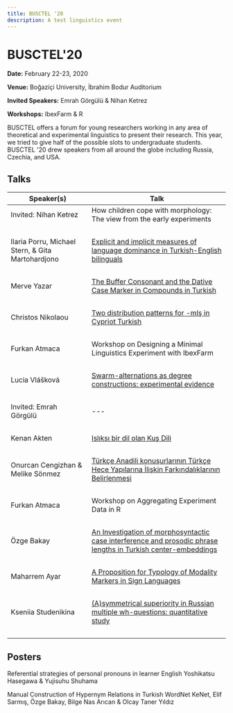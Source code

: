 ```yaml
---
title: BUSCTEL '20
description: A test linguistics event
---
```


# BUSCTEL'20 

**Date:** February 22-23, 2020

**Venue:** Boğaziçi University, İbrahim Bodur Auditorium

**Invited Speakers:** Emrah Görgülü & Nihan Ketrez

**Workshops:** IbexFarm & R

BUSCTEL offers a forum for young researchers working in any area of theoretical and experimental linguistics to present their research. This year, we tried to give half of the possible slots to undergraduate students. BUSCTEL '20 drew speakers from all around the globe including Russia, Czechia, and USA. 


## Talks

| Speaker(s)       | Talk             |
| ---           | ---               |
| Invited: Nihan Ketrez   | How children cope with morphology: The view from the early experiments   |
|    ‎        |                |
| Ilaria Porru, Michael Stern, & Gita Martohardjono   | [Explicit and implicit measures of language dominance in Turkish-English bilinguals](https://drive.google.com/file/d/1CpSUCbs_fPmiHpiacBRLCLIjvnQhCTi0/view?usp=sharing)   |
|    ‎        |                |
| Merve Yazar  | [The Buffer Consonant and the Dative Case Marker in Compounds in Turkish](https://docs.google.com/document/d/1LU3U_r6JLYZND2bajot6xPWdhpOHoK-6/edit?usp=sharing&ouid=112550180329354627851&rtpof=true&sd=true)   |
|    ‎        |                |
| Christos Nikolaou  | [Two distribution patterns for -mIş in Cypriot Turkish](https://docs.google.com/document/d/1focTdgDOUbfnu0dUG79Ulb_wpjIwB-N-/edit?usp=sharing&ouid=112550180329354627851&rtpof=true&sd=true)   |
|    ‎        |                |
| Furkan Atmaca  | Workshop on Designing a Minimal Linguistics Experiment with IbexFarm   |
|    ‎        |                |
| Lucia Vlášková  | [Swarm-alternations as degree constructions: experimental evidence](https://drive.google.com/file/d/1HYGSvSwDoMEwGpMzaoN19rPN0jql1qB3/view?usp=sharing)   |
|    ‎        |                |
| Invited: Emrah Görgülü  |  --- |
|    ‎        |                |
| Kenan Akten  |  [Islıksı bir dil olan Kuş Dili](https://drive.google.com/file/d/1uFrv-UPa-nkllOWEQ4Df5pNKjhQsxokA/view?usp=sharing) |
|    ‎        |                |
| Onurcan Cengizhan & Melike Sönmez  |  [Türkçe Anadili konuşurlarının Türkçe Hece Yapılarına İlişkin Farkındalıklarının Belirlenmesi](https://drive.google.com/file/d/1ytEcx7N94G5Dpu7lqoD5IqFxbonPhyxl/view?usp=sharing) |
|    ‎        |                |
| Furkan Atmaca  | Workshop on Aggregating Experiment Data in R   |
|    ‎        |                |
| Özge Bakay |  [An Investigation of morphosyntactic case interference and prosodic phrase lengths in Turkish center-embeddings](https://drive.google.com/file/d/1VyQbRjFJ8WTFOjiInYiRWbP-B4ZhKee_/view?usp=sharing) |
|    ‎        |                |
| Maharrem Ayar |  [A Proposition for Typology of Modality Markers in Sign Languages](https://docs.google.com/document/d/1rTm6o0Q_TgrXscX5edJBj6ebVDTD61aZ/edit?usp=sharing&ouid=112550180329354627851&rtpof=true&sd=true) |
|    ‎        |                |
| Kseniia Studenikina |  [(A)symmetrical superiority in Russian multiple wh-questions: quantitative study](https://docs.google.com/document/d/1ZONQNnktxEwW_FYHBUJW0KRoVgEUGiEz/edit?usp=sharing&ouid=112550180329354627851&rtpof=true&sd=true) |
|    ‎        |                |

## Posters

Referential strategies of personal pronouns in learner English	Yoshikatsu Hasegawa & Yujisuhu Shuhama	

Manual Construction of Hypernym Relations in Turkish WordNet KeNet,	Elif Sarmış, Özge Bakay, Bilge Nas Arıcan & Olcay Taner Yıldız
